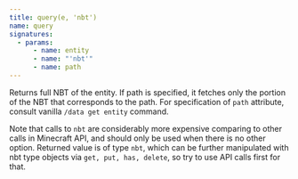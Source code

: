 ```yaml
---
title: query(e, 'nbt')
name: query
signatures:
  - params:
      - name: entity
      - name: "'nbt'"
      - name: path
---
```


Returns full NBT of the entity. If path is specified, it fetches only the
portion of the NBT that corresponds to the path. For specification of `path`
attribute, consult vanilla `/data get entity` command.

Note that calls to `nbt` are considerably more expensive comparing to other
calls in Minecraft API, and should only be used when there is no other option.
Returned value is of type `nbt`, which can be further manipulated with nbt type
objects via `get, put, has, delete`, so try to use API calls first for that.
